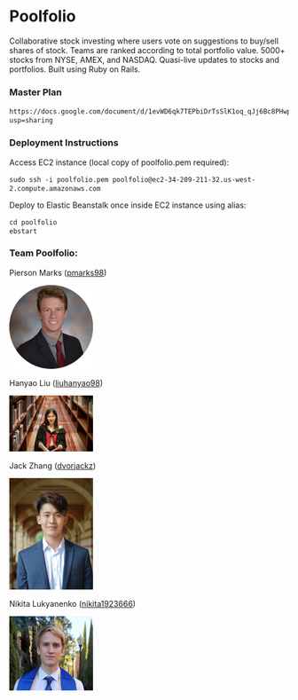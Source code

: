 # Poolfolio
Collaborative stock investing where users vote on suggestions to buy/sell shares of stock. Teams are ranked according to total portfolio value. 5000+ stocks from NYSE, AMEX, and NASDAQ. Quasi-live updates to stocks and portfolios. Built using Ruby on Rails.

### Master Plan
    https://docs.google.com/document/d/1evWD6qk7TEPbiDrTsSlK1oq_qJj6Bc8PHwp7SZ4WLc4/edit?usp=sharing
    
### Deployment Instructions
Access EC2 instance (local copy of poolfolio.pem required): 
```
sudo ssh -i poolfolio.pem poolfolio@ec2-34-209-211-32.us-west-2.compute.amazonaws.com 
```
Deploy to Elastic Beanstalk once inside EC2 instance using alias: 
```
cd poolfolio
ebstart
```
    
### Team Poolfolio:
Pierson Marks ([pmarks98](https://github.com/pmarks98))

<img src="profileimg/piersonmarks.png" width="30%" height="30%">

Hanyao Liu ([liuhanyao98](https://github.com/liuhanyao98))

<img src="profileimg/HanyaoLiu.jpeg" width="30%" height="30%">

Jack Zhang ([dvorjackz](https://github.com/dvorjackz))

<img src="profileimg/jackzhang.jpg" width="30%" height="30%">

Nikita Lukyanenko ([nikita1923666](https://github.com/nikita1923666))

<img src="profileimg/nikita.jpg" width="30%" height="30%">
